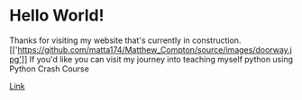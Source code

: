# Hello World!

Thanks for visiting my website that's currently in construction.
[['https://github.com/matta174/Matthew_Compton/source/images/doorway.jpg']]
If you'd like you can visit my journey into teaching myself python using Python Crash Course

[Link](https://matta174.github.io/python_practice/)